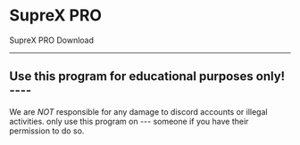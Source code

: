 # SupreX PRO
SupreX PRO Download

--------------------------------------------------------------------------------------------------------------

Use this program for educational purposes only!
                                          ----
-

We are *NOT* responsible for any damage to discord accounts or illegal activities. only use this program on
       	---
someone if you have their permission to do so.
